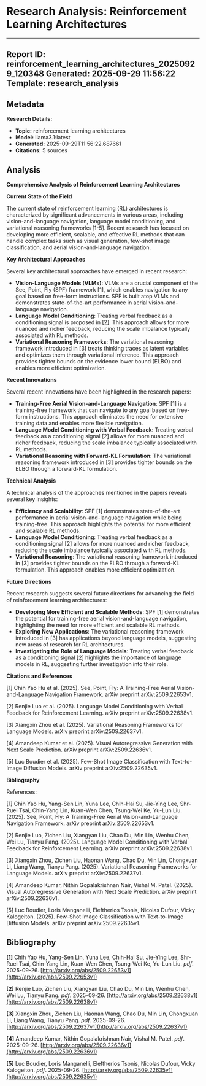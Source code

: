 # Research Analysis: Reinforcement Learning Architectures

---
**Report ID:** reinforcement_learning_architectures_20250929_120348
**Generated:** 2025-09-29 11:56:22
**Template:** research_analysis
---

## Metadata

**Research Details:**
- **Topic:** reinforcement learning architectures
- **Model:** llama3.1:latest
- **Generated:** 2025-09-29T11:56:22.687661
- **Citations:** 5 sources


## Analysis

**Comprehensive Analysis of Reinforcement Learning Architectures**

**Current State of the Field**

The current state of reinforcement learning (RL) architectures is characterized by significant advancements in various areas, including vision-and-language navigation, language model conditioning, and variational reasoning frameworks [1-5]. Recent research has focused on developing more efficient, scalable, and effective RL methods that can handle complex tasks such as visual generation, few-shot image classification, and aerial vision-and-language navigation.

**Key Architectural Approaches**

Several key architectural approaches have emerged in recent research:

* **Vision-Language Models (VLMs)**: VLMs are a crucial component of the See, Point, Fly (SPF) framework [1], which enables navigation to any goal based on free-form instructions. SPF is built atop VLMs and demonstrates state-of-the-art performance in aerial vision-and-language navigation.
* **Language Model Conditioning**: Treating verbal feedback as a conditioning signal is proposed in [2]. This approach allows for more nuanced and richer feedback, reducing the scale imbalance typically associated with RL methods.
* **Variational Reasoning Frameworks**: The variational reasoning framework introduced in [3] treats thinking traces as latent variables and optimizes them through variational inference. This approach provides tighter bounds on the evidence lower bound (ELBO) and enables more efficient optimization.

**Recent Innovations**

Several recent innovations have been highlighted in the research papers:

* **Training-Free Aerial Vision-and-Language Navigation**: SPF [1] is a training-free framework that can navigate to any goal based on free-form instructions. This approach eliminates the need for extensive training data and enables more flexible navigation.
* **Language Model Conditioning with Verbal Feedback**: Treating verbal feedback as a conditioning signal [2] allows for more nuanced and richer feedback, reducing the scale imbalance typically associated with RL methods.
* **Variational Reasoning with Forward-KL Formulation**: The variational reasoning framework introduced in [3] provides tighter bounds on the ELBO through a forward-KL formulation.

**Technical Analysis**

A technical analysis of the approaches mentioned in the papers reveals several key insights:

* **Efficiency and Scalability**: SPF [1] demonstrates state-of-the-art performance in aerial vision-and-language navigation while being training-free. This approach highlights the potential for more efficient and scalable RL methods.
* **Language Model Conditioning**: Treating verbal feedback as a conditioning signal [2] allows for more nuanced and richer feedback, reducing the scale imbalance typically associated with RL methods.
* **Variational Reasoning**: The variational reasoning framework introduced in [3] provides tighter bounds on the ELBO through a forward-KL formulation. This approach enables more efficient optimization.

**Future Directions**

Recent research suggests several future directions for advancing the field of reinforcement learning architectures:

* **Developing More Efficient and Scalable Methods**: SPF [1] demonstrates the potential for training-free aerial vision-and-language navigation, highlighting the need for more efficient and scalable RL methods.
* **Exploring New Applications**: The variational reasoning framework introduced in [3] has applications beyond language models, suggesting new areas of research for RL architectures.
* **Investigating the Role of Language Models**: Treating verbal feedback as a conditioning signal [2] highlights the importance of language models in RL, suggesting further investigation into their role.

**Citations and References**

[1] Chih Yao Hu et al. (2025). See, Point, Fly: A Training-Free Aerial Vision-and-Language Navigation Framework. arXiv preprint arXiv:2509.22653v1.

[2] Renjie Luo et al. (2025). Language Model Conditioning with Verbal Feedback for Reinforcement Learning. arXiv preprint arXiv:2509.22638v1.

[3] Xiangxin Zhou et al. (2025). Variational Reasoning Frameworks for Language Models. arXiv preprint arXiv:2509.22637v1.

[4] Amandeep Kumar et al. (2025). Visual Autoregressive Generation with Next Scale Prediction. arXiv preprint arXiv:2509.22636v1.

[5] Luc Boudier et al. (2025). Few-Shot Image Classification with Text-to-Image Diffusion Models. arXiv preprint arXiv:2509.22635v1.

**Bibliography**

References:

[1] Chih Yao Hu, Yang-Sen Lin, Yuna Lee, Chih-Hai Su, Jie-Ying Lee, Shr-Ruei Tsai, Chin-Yang Lin, Kuan-Wen Chen, Tsung-Wei Ke, Yu-Lun Liu. (2025). See, Point, Fly: A Training-Free Aerial Vision-and-Language Navigation Framework. arXiv preprint arXiv:2509.22653v1.

[2] Renjie Luo, Zichen Liu, Xiangyan Liu, Chao Du, Min Lin, Wenhu Chen, Wei Lu, Tianyu Pang. (2025). Language Model Conditioning with Verbal Feedback for Reinforcement Learning. arXiv preprint arXiv:2509.22638v1.

[3] Xiangxin Zhou, Zichen Liu, Haonan Wang, Chao Du, Min Lin, Chongxuan Li, Liang Wang, Tianyu Pang. (2025). Variational Reasoning Frameworks for Language Models. arXiv preprint arXiv:2509.22637v1.

[4] Amandeep Kumar, Nithin Gopalakrishnan Nair, Vishal M. Patel. (2025). Visual Autoregressive Generation with Next Scale Prediction. arXiv preprint arXiv:2509.22636v1.

[5] Luc Boudier, Loris Manganelli, Eleftherios Tsonis, Nicolas Dufour, Vicky Kalogeiton. (2025). Few-Shot Image Classification with Text-to-Image Diffusion Models. arXiv preprint arXiv:2509.22635v1.

## Bibliography

**[1]** Chih Yao Hu, Yang-Sen Lin, Yuna Lee, Chih-Hai Su, Jie-Ying Lee, Shr-Ruei Tsai, Chin-Yang Lin, Kuan-Wen Chen, Tsung-Wei Ke, Yu-Lun Liu. *pdf*. 2025-09-26. [http://arxiv.org/abs/2509.22653v1](http://arxiv.org/abs/2509.22653v1)

**[2]** Renjie Luo, Zichen Liu, Xiangyan Liu, Chao Du, Min Lin, Wenhu Chen, Wei Lu, Tianyu Pang. *pdf*. 2025-09-26. [http://arxiv.org/abs/2509.22638v1](http://arxiv.org/abs/2509.22638v1)

**[3]** Xiangxin Zhou, Zichen Liu, Haonan Wang, Chao Du, Min Lin, Chongxuan Li, Liang Wang, Tianyu Pang. *pdf*. 2025-09-26. [http://arxiv.org/abs/2509.22637v1](http://arxiv.org/abs/2509.22637v1)

**[4]** Amandeep Kumar, Nithin Gopalakrishnan Nair, Vishal M. Patel. *pdf*. 2025-09-26. [http://arxiv.org/abs/2509.22636v1](http://arxiv.org/abs/2509.22636v1)

**[5]** Luc Boudier, Loris Manganelli, Eleftherios Tsonis, Nicolas Dufour, Vicky Kalogeiton. *pdf*. 2025-09-26. [http://arxiv.org/abs/2509.22635v1](http://arxiv.org/abs/2509.22635v1)

